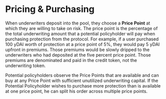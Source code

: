 # Pricing & Purchasing

When underwriters deposit into the pool, they choose a **Price Point** at which they are willing to take on risk. The price point is the percentage of the total underwriting amount that a potential policyholder will pay when purchasing protection from the protocol. For example, if a user purchased 100 yDAI worth of protection at a price point of 5%, they would pay 5 yDAI upfront in premiums. Those premiums would be slowly dripped to the underwriters who had deposited at the five percent price point. Those premiums are denominated and paid in the credit token, not the underwriting token.

Potential policyholders observe the Price Points that are available and can buy at any Price Point with sufficient unutilized underwriting capital. If the Potential Policyholder wishes to purchase more protection than is available at one price point, he can split his order across multiple price points.





